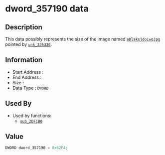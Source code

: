 # dword_357190 data

## Description

This data possibly represents the size of the image named [`aDlaksjdoiwqJpg`](aDlaksjdoiwqJpg.md) pointed by [`unk_336330`](unk_336330.md).

## Information

* Start Address : 
* End Address : 
* Size : 
* Data Type : `DWORD`

## Used By

* Used by functions:
  * [`sub_2DFCB0`](sub_2DFCB0.md)

## Value

```c
DWORD dword_357190 = 0x62F4;
```

